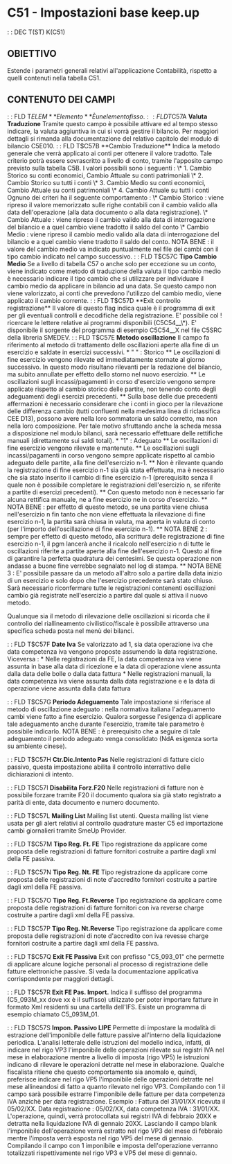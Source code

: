 # C51 - Impostazioni base keep.up
 :  : DEC T(ST) K(C51)
## OBIETTIVO
Estende i parametri generali relativi all'applicazione Contabilità, rispetto a quelli contenuti nella tabella C51.
## CONTENUTO DEI CAMPI
 :  : FLD T$ELEM **Elemento**
È un elemento fisso.
 :  : FLD T$C57A **Valuta Traduzione**
Tramite questo campo è possibile attivare ed al tempo stesso indicare, la valuta aggiuntiva in cui si vorrà gestire il bilancio. Per maggiori dettagli si rimanda alla documentazione del relativo capitolo del modulo di bilancio C5E010.
 :  : FLD T$C57B **Cambio Traduzione**
Indica la metodo generale che verrà applicato ai conti per ottenere il valore tradotto. Tale criterio potrà essere sovrascritto a livello di conto, tramite l'apposito campo previsto sulla tabella C5B. I valori possibili sono i seguenti : 
\* 1. Cambio Storico su conti economici, Cambio Attuale su conti patrimoniali
\* 2. Cambio Storico su tutti i conti
\* 3. Cambio Medio su conti economici, Cambio Attuale su conti patrimoniali
\* 4. Cambio Attuale su tutti i conti
Ognuno dei criteri ha il seguente comportamento : 
\* Cambio Storico :  viene ripreso il valore memorizzato sulle righe contabili con il cambio valido alla data dell'operazione (alla data documento o alla data registrazione).
\* Cambio Attuale :  viene ripreso il cambio valido alla data di interrogazione del bilancio e a quel cambio viene tradotto il saldo del conto
\* Cambio Medio :  viene ripreso il cambio medio valido alla data di interrogazione del bilancio e a quel cambio viene tradotto il saldo del conto. NOTA BENE :  il valore del cambio medio va indicato puntualmente nel file dei cambi con il tipo cambio indicato nel campo successivo.
 :  : FLD T$C57C **Tipo Cambio Medio**
Se a livello di tabella C57 o anche solo per eccezione su un conto, viene indicato come metodo di traduzione della valuta il tipo cambio medio è necessario indicare il tipo cambio che si utilizzare per individuare il cambio medio da applicare in bilancio ad una data. Se questo campo non viene valorizzato, ai conti che prevedono l'utilizzo del cambio medio, viene applicato il cambio corrente.
 :  : FLD T$C57D **Exit controllo registrazione**
Il valore di questo flag indica quale è il programma di exit per gli eventuali controlli e  decodifiche della registrazione.
E' possibile col ! ricercare le lettere relative ai programmi disponibili (C5C54__\*).
E' disponibile il sorgente del programma di esempio C5C54__X nel file C5SRC della libreria SMEDEV.
 :  : FLD T$C57E **Metodo oscillazione**
Il campo fa riferimento al metodo di trattamento delle oscillazioni aperte alla fine di un esercizio e saldate in esercizi successivi.
\* " " :  Storico
\*\* Le oscillazioni di fine esercizio vengono rilevate ed immediatamente stornate al giorno successivo. In questo modo risultano rilevanti per la redazione del bilancio, ma subito annullate per effetto dello storno nel nuovo esercizio.
\*\* Le oscillazioni sugli incassi/pagamenti in corso d'esercizio vengono sempre applicate rispetto al cambio storico delle partite, non tenendo conto degli adeguamenti degli esercizi precedenti.
\*\* Sulla base delle due precedenti affermazioni è necessario considerare che i conti in gioco per la rilevazione delle differenza cambio (tutti confluenti nella medesima linea di riclassifica CEE D13), possono avere nella loro sommatoria un saldo corretto, ma non nella loro composizione. Per tale motivo sfruttando anche la scheda messa a disposizione nel modulo bilanci, sarà necessario effettuare delle rettifiche manuali (direttamente sui saldi totali).
\* "1" :  Adeguato
\*\* Le oscillazioni di fine esercizio vengono rilevate e mantenute.
\*\* Le oscillazioni sugli incassi/pagamenti in corso vengono sempre applicate rispetto al cambio adeguato delle partite, alla fine dell'esercizio n-1.
\*\* Non è rilevante quando la registrazione di fine esercizio n-1 sia già stata effettuata, ma è necessario che sia stato inserito il cambio di fine esercizio n-1 (prerequisito senza il quale non è possibile completare le registrazioni dell'esercizio n, se riferite a partite di esercizi precedenti).
\*\* Con questo metodo non è necessario far alcuna rettifica manuale, ne a fine esercizio ne in corso d'esercizio.
\*\* NOTA BENE :  per effetto di questo metodo, se una partita viene chiusa nell'esercizio n fin tanto che non viene effettuata la rilevazione di fine esercizio n-1, la partita sarà chiusa in valuta, ma aperta in valuta di conto (per l'importo dell'oscillazione di fine esercizio n-1).
\*\* NOTA BENE 2 :  sempre per effetto di questo metodo, alla scrittura delle registrazione di fine esercizio n-1, il pgm lancerà anche il ricalcolo nell'esercizio n di tutte le oscillazioni riferite a partite aperte alla fine dell'esercizio n-1. Questo al fine di garantire la perfetta quadratura dei centesimi. Se questa operazione non andasse a buone fine verrebbe segnalato nel log di stampa.
\*\* NOTA BENE 3 :  E' possibile passare da un metodo all'altro solo a partire dalla data inizio di un esercizio e solo dopo che l'esercizio precedente sarà stato chiuso. Sarà necessario riconfermare tutte le registrazioni contenenti oscillazioni cambio già registrate nell'esercizio a partire dal quale si attiva il nuovo metodo.

Qualunque sia il metodo di rilevazione delle oscillazioni si ricorda che il controllo del riallineamento civilistico/fiscale è possibile attraverso una specifica scheda posta nel menù dei bilanci.

 :  : FLD T$C57F **Date Iva**
Se valorizzato ad 1, sia data operazione iva che data competenza iva vengono proposte assumendo la data registrazione. Viceversa : 
\* Nelle registrazioni da FE, la data competenza iva viene assunta in base alla data di ricezione e la data di operazione viene assunta dalla data delle bolle o dalla data fattura
\* Nelle registrazioni manuali, la data competenza iva viene assunta dalla data registrazione e e la data di operazione viene assunta dalla data fattura

 :  : FLD T$C57G **Periodo Adeguamento**
Tale impostazione si riferisce al metodo di oscillazione adeguato :  nella normativa italiana l'adeguamento cambi viene fatto a fine esercizio. Qualora sorgesse l'esigenza di applicare tale adeguamento anche durante l'esercizio, tramite tale parametro è possibile indicarlo.
NOTA BENE :  è prerequisito che a seguire di tale adeguamento il periodo adeguato venga consolidato (NdA esigenza sorta su ambiente cinese).

 :  : FLD T$C57H **Ctr.Dic.Intento Pas**
Nelle registrazioni di fatture ciclo passivo, questa impostazione abilita il controllo interrattivo delle dichiarazioni di intento.

 :  : FLD T$C57I **Disabilita Forz.F20**
Nelle registrazioni di fatture non è possibile forzare tramite F20 il documento qualora sia già stato registrato a parità di ente, data documento e numero documento.

 :  : FLD T$C57L **Mailing List**
Mailing list utenti. Questa mailing list viene usata per gli alert relativi al controllo quadrature master C5 ed importazione cambi giornalieri tramite SmeUp Provider.

 :  : FLD T$C57M **Tipo Reg. Ft. FE**
Tipo registrazione da applicare come proposta delle registrazioni di fatture fornitori costruite a partire dagli xml della FE passiva.

 :  : FLD T$C57N **Tipo Reg. Nt. FE**
Tipo registrazione da applicare come proposta delle registrazioni di note d'accredito fornitori costruite a partire dagli xml della FE passiva.

 :  : FLD T$C57O **Tipo Reg. Ft.Reverse**
Tipo registrazione da applicare come proposta delle registrazioni di fatture fornitori con iva reverse charge costruite a partire dagli xml della FE passiva.

 :  : FLD T$C57P **Tipo Reg. Nt.Reverse**
Tipo registrazione da applicare come proposta delle registrazioni di note d'accredito con iva revesse charge fornitori costruite a partire dagli xml della FE passiva.

 :  : FLD T$C57Q **Exit FE Passiva**
Exit con prefisso "C5_093_01" che permette di applicare alcune logiche personali al processo di registrazione delle fatture elettroniche passive. Si veda la documentazione applicativa corrispondente per maggiori dettagli.

 :  : FLD T$C57R **Exit FE Pas. Import.**
Indica il suffisso del programma (C5_093M_xx dove xx è il suffisso) utilizzato per poter importare
fatture in formato Xml residenti su una cartella dell'IFS. Esiste un programma di esempio chiamato
C5_093M_01.

 :  : FLD T$C57S **Impon. Passivo LIPE**
Permette di impostare la modalità di estrazione dell'imponibile delle fatture passive all'interno
della liquidazione periodica. L'analisi letterale delle istruzioni del modello indica, infatti, di
indicare nel rigo VP3 l'imponibile delle operazioni rilevate sui registri IVA nel mese in
elaborazione mentre a livello di imposta (rigo VP5) le istruzioni indicano di rilevare le operazioni
detratte nel mese in elaborazione.
Qualche fiscalista ritiene che questo comportamento sia anomalo e, quindi, preferisce indicare nel
rigo VP5 l'imponibile delle operazioni detratte nel mese allineandosi di fatto a quanto rilevato nel
rigo VP3.
Compilando con 1 il campo sarà possibile estrarre l'imponibile delle fatture per data competenza IVA
anzichè per data registrazione.
Esempio :  Fattura del 31/01/XX ricevuta il 05/02/XX. Data registrazione :  05/02/XX, data competenza
IVA :  31/01/XX. L'operazione, quindi, verrà protocollata sui registri IVA di febbraio 20XX e detratta
nella liquidazione IVA di gennaio 20XX.
Lasciando il campo blank l'imponibile dell'operazione verrà estratto nel rigo VP3 del mese di
febbraio mentre l'imposta verrà esposta nel rigo VP5 del mese di gennaio.
Compilando il campo con 1 imponibile e imposta dell'operazione verranno totalizzati rispettivamente
nel rigo VP3 e VP5 del mese di gennaio.
